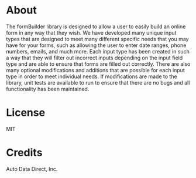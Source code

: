 # About
The formBuilder library is designed to allow a user to easily build an online form in any way that they wish. We have developed many unique input types that are designed to meet many different specific needs that you may have for your forms, such as allowing the user to enter date ranges, phone numbers, emails, and much more. Each input type has been created in such a way that they will filter out incorrect inputs depending on the input field type and are able to ensure that forms are filled out correctly. There are also many optional modifications and additions that are possible for each input type in order to meet individual needs. 
If modifications are made to the library, unit tests are available to run to ensure that there are no bugs and all functionality has been maintained. 

# License
MIT

# Credits
Auto Data Direct, Inc.